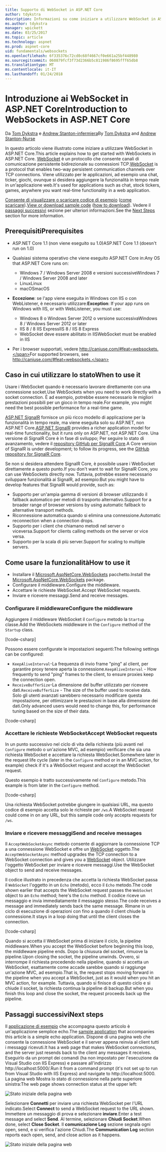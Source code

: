 ```yaml
---
title: Supporto di WebSocket in ASP.NET Core
author: tdykstra
description: Informazioni su come iniziare a utilizzare WebSocket in ASP.NET Core.
ms.author: tdykstra
manager: wpickett
ms.date: 03/25/2017
ms.topic: article
ms.technology: aspnet
ms.prod: aspnet-core
uid: fundamentals/websockets
ms.openlocfilehash: 6f335376c72cd0c68f4667cf0e661a25bf448980
ms.sourcegitcommit: 060879fcf3f73d2366b5c811986f8695fff65db8
ms.translationtype: MT
ms.contentlocale: it-IT
ms.lasthandoff: 01/24/2018
---
```

# <a name="introduction-to-websockets-in-aspnet-core"></a><span data-ttu-id="f6cae-103">Introduzione ai WebSocket in ASP.NET Core</span><span class="sxs-lookup"><span data-stu-id="f6cae-103">Introduction to WebSockets in ASP.NET Core</span></span>

<span data-ttu-id="f6cae-104">Da [Tom Dykstra](https://github.com/tdykstra) e [Andrew Stanton-infermiera](https://github.com/anurse)</span><span class="sxs-lookup"><span data-stu-id="f6cae-104">By [Tom Dykstra](https://github.com/tdykstra) and [Andrew Stanton-Nurse](https://github.com/anurse)</span></span>

<span data-ttu-id="f6cae-105">In questo articolo viene illustrato come iniziare a utilizzare WebSocket in ASP.NET Core.</span><span class="sxs-lookup"><span data-stu-id="f6cae-105">This article explains how to get started with WebSockets in ASP.NET Core.</span></span> <span data-ttu-id="f6cae-106">[WebSocket](https://wikipedia.org/wiki/WebSocket) è un protocollo che consente canali di comunicazione persistente bidirezionale su connessioni TCP.</span><span class="sxs-lookup"><span data-stu-id="f6cae-106">[WebSocket](https://wikipedia.org/wiki/WebSocket) is a protocol that enables two-way persistent communication channels over TCP connections.</span></span> <span data-ttu-id="f6cae-107">Viene utilizzato per le applicazioni, ad esempio una chat, ticker, giochi, ovunque si desidera aggiungere la funzionalità in tempo reale in un'applicazione web.</span><span class="sxs-lookup"><span data-stu-id="f6cae-107">It's used for applications such as chat, stock tickers, games, anywhere you want real-time functionality in a web application.</span></span>

<span data-ttu-id="f6cae-108">[Consente di visualizzare o scaricare codice di esempio](https://github.com/aspnet/Docs/tree/master/aspnetcore/fundamentals/websockets/sample) ([come scaricare](xref:tutorials/index#how-to-download-a-sample)).</span><span class="sxs-lookup"><span data-stu-id="f6cae-108">[View or download sample code](https://github.com/aspnet/Docs/tree/master/aspnetcore/fundamentals/websockets/sample) ([how to download](xref:tutorials/index#how-to-download-a-sample)).</span></span> <span data-ttu-id="f6cae-109">Vedere il [passaggi successivi](#next-steps) sezione per ulteriori informazioni.</span><span class="sxs-lookup"><span data-stu-id="f6cae-109">See the [Next Steps](#next-steps) section for more information.</span></span>


## <a name="prerequisites"></a><span data-ttu-id="f6cae-110">Prerequisiti</span><span class="sxs-lookup"><span data-stu-id="f6cae-110">Prerequisites</span></span>

* <span data-ttu-id="f6cae-111">ASP.NET Core 1.1 (non viene eseguito su 1.0)</span><span class="sxs-lookup"><span data-stu-id="f6cae-111">ASP.NET Core 1.1 (doesn't run on 1.0)</span></span>
* <span data-ttu-id="f6cae-112">Qualsiasi sistema operativo che viene eseguito ASP.NET Core in:</span><span class="sxs-lookup"><span data-stu-id="f6cae-112">Any OS that ASP.NET Core runs on:</span></span>
  
  * <span data-ttu-id="f6cae-113">Windows 7 / Windows Server 2008 e versioni successive</span><span class="sxs-lookup"><span data-stu-id="f6cae-113">Windows 7 / Windows Server 2008 and later</span></span>
  * <span data-ttu-id="f6cae-114">Linux</span><span class="sxs-lookup"><span data-stu-id="f6cae-114">Linux</span></span>
  * <span data-ttu-id="f6cae-115">macOS</span><span class="sxs-lookup"><span data-stu-id="f6cae-115">macOS</span></span>

* <span data-ttu-id="f6cae-116">**Eccezione**: se l'app viene eseguita in Windows con IIS o con WebListener, è necessario utilizzare:</span><span class="sxs-lookup"><span data-stu-id="f6cae-116">**Exception**: If your app runs on Windows with IIS, or with WebListener, you must use:</span></span>

  * <span data-ttu-id="f6cae-117">Windows 8 o Windows Server 2012 o versione successiva</span><span class="sxs-lookup"><span data-stu-id="f6cae-117">Windows 8 / Windows Server 2012 or later</span></span>
  * <span data-ttu-id="f6cae-118">IIS 8 / 8 IIS Express</span><span class="sxs-lookup"><span data-stu-id="f6cae-118">IIS 8 / IIS 8 Express</span></span>
  * <span data-ttu-id="f6cae-119">WebSocket deve essere abilitato in IIS</span><span class="sxs-lookup"><span data-stu-id="f6cae-119">WebSocket must be enabled in IIS</span></span>

* <span data-ttu-id="f6cae-120">Per i browser supportati, vedere http://caniuse.com/#feat=websockets.</span><span class="sxs-lookup"><span data-stu-id="f6cae-120">For supported browsers, see http://caniuse.com/#feat=websockets.</span></span>

## <a name="when-to-use-it"></a><span data-ttu-id="f6cae-121">Caso in cui utilizzare lo stato</span><span class="sxs-lookup"><span data-stu-id="f6cae-121">When to use it</span></span>

<span data-ttu-id="f6cae-122">Usare i WebSocket quando è necessario lavorare direttamente con una connessione socket.</span><span class="sxs-lookup"><span data-stu-id="f6cae-122">Use WebSockets when you need to work directly with a socket connection.</span></span> <span data-ttu-id="f6cae-123">È ad esempio, potrebbe essere necessario le migliori prestazioni possibili per un gioco in tempo reale.</span><span class="sxs-lookup"><span data-stu-id="f6cae-123">For example, you might need the best possible performance for a real-time game.</span></span>

<span data-ttu-id="f6cae-124">[ASP.NET SignalR](https://docs.microsoft.com/aspnet/signalr/overview/getting-started/introduction-to-signalr) fornisce un più ricco modello di applicazione per la funzionalità in tempo reale, ma viene eseguita solo su ASP.NET, non ASP.NET Core.</span><span class="sxs-lookup"><span data-stu-id="f6cae-124">[ASP.NET SignalR](https://docs.microsoft.com/aspnet/signalr/overview/getting-started/introduction-to-signalr) provides a richer application model for real-time functionality, but it runs only on ASP.NET, not ASP.NET Core.</span></span> <span data-ttu-id="f6cae-125">Una versione di SignalR Core è in fase di sviluppo; Per seguire lo stato di avanzamento, vedere il [repository GitHub per SignalR Core](https://github.com/aspnet/SignalR).</span><span class="sxs-lookup"><span data-stu-id="f6cae-125">A Core version of SignalR is under development; to follow its progress, see the [GitHub repository for SignalR Core](https://github.com/aspnet/SignalR).</span></span>

<span data-ttu-id="f6cae-126">Se non si desidera attendere SignalR Core, è possibile usare i WebSocket direttamente a questo punto.</span><span class="sxs-lookup"><span data-stu-id="f6cae-126">If you don't want to wait for SignalR Core, you can use WebSockets directly now.</span></span> <span data-ttu-id="f6cae-127">Tuttavia, potrebbe essere necessario sviluppare funzionalità ai SignalR, ad esempio:</span><span class="sxs-lookup"><span data-stu-id="f6cae-127">But you might have to develop features that SignalR would provide, such as:</span></span>

* <span data-ttu-id="f6cae-128">Supporto per un'ampia gamma di versioni di browser utilizzando il fallback automatico per metodi di trasporto alternativo.</span><span class="sxs-lookup"><span data-stu-id="f6cae-128">Support for a broader range of browser versions by using automatic fallback to alternative transport methods.</span></span>
* <span data-ttu-id="f6cae-129">Riconnessione automatica quando si elimina una connessione.</span><span class="sxs-lookup"><span data-stu-id="f6cae-129">Automatic reconnection when a connection drops.</span></span>
* <span data-ttu-id="f6cae-130">Supporto per i client che chiamano metodi nel server o viceversa.</span><span class="sxs-lookup"><span data-stu-id="f6cae-130">Support for clients calling methods on the server or vice versa.</span></span>
* <span data-ttu-id="f6cae-131">Supporto per la scala di più server.</span><span class="sxs-lookup"><span data-stu-id="f6cae-131">Support for scaling to multiple servers.</span></span>

## <a name="how-to-use-it"></a><span data-ttu-id="f6cae-132">Come usare la funzionalità</span><span class="sxs-lookup"><span data-stu-id="f6cae-132">How to use it</span></span>

* <span data-ttu-id="f6cae-133">Installare il [Microsoft.AspNetCore.WebSockets](https://www.nuget.org/packages/Microsoft.AspNetCore.WebSockets/) pacchetto.</span><span class="sxs-lookup"><span data-stu-id="f6cae-133">Install the [Microsoft.AspNetCore.WebSockets](https://www.nuget.org/packages/Microsoft.AspNetCore.WebSockets/) package.</span></span>
* <span data-ttu-id="f6cae-134">Configurare il middleware.</span><span class="sxs-lookup"><span data-stu-id="f6cae-134">Configure the middleware.</span></span>
* <span data-ttu-id="f6cae-135">Accettare le richieste WebSocket.</span><span class="sxs-lookup"><span data-stu-id="f6cae-135">Accept WebSocket requests.</span></span>
* <span data-ttu-id="f6cae-136">Inviare e ricevere messaggi.</span><span class="sxs-lookup"><span data-stu-id="f6cae-136">Send and receive messages.</span></span>

### <a name="configure-the-middleware"></a><span data-ttu-id="f6cae-137">Configurare il middleware</span><span class="sxs-lookup"><span data-stu-id="f6cae-137">Configure the middleware</span></span>

<span data-ttu-id="f6cae-138">Aggiungere il middleware WebSocket il `Configure` metodo la `Startup` classe.</span><span class="sxs-lookup"><span data-stu-id="f6cae-138">Add the WebSockets middleware in the `Configure` method of the `Startup` class.</span></span>

[!code-csharp[](websockets/sample/Startup.cs?name=UseWebSockets)]

<span data-ttu-id="f6cae-139">Possono essere configurate le impostazioni seguenti:</span><span class="sxs-lookup"><span data-stu-id="f6cae-139">The following settings can be configured:</span></span>

* <span data-ttu-id="f6cae-140">`KeepAliveInterval`-La frequenza di invio frame "ping" al client, per garantire proxy tenere aperta la connessione.</span><span class="sxs-lookup"><span data-stu-id="f6cae-140">`KeepAliveInterval` - How frequently to send "ping" frames to the client, to ensure proxies keep the connection open.</span></span>
* <span data-ttu-id="f6cae-141">`ReceiveBufferSize`-La dimensione del buffer utilizzato per ricevere dati.</span><span class="sxs-lookup"><span data-stu-id="f6cae-141">`ReceiveBufferSize` - The size of the buffer used to receive data.</span></span> <span data-ttu-id="f6cae-142">Solo gli utenti avanzati sarebbero necessario modificare questa impostazione, per ottimizzare le prestazioni in base alla dimensione dei dati.</span><span class="sxs-lookup"><span data-stu-id="f6cae-142">Only advanced users would need to change this, for performance tuning based on the size of their data.</span></span>

[!code-csharp[](websockets/sample/Startup.cs?name=UseWebSocketsOptions)]

### <a name="accept-websocket-requests"></a><span data-ttu-id="f6cae-143">Accettare le richieste WebSocket</span><span class="sxs-lookup"><span data-stu-id="f6cae-143">Accept WebSocket requests</span></span>

<span data-ttu-id="f6cae-144">In un punto successivo nel ciclo di vita della richiesta (più avanti nel `Configure` metodo o un'azione MVC, ad esempio) verificare che sia una richiesta WebSocket e accettare la richiesta WebSocket.</span><span class="sxs-lookup"><span data-stu-id="f6cae-144">Somewhere later in the request life cycle (later in the `Configure` method or in an MVC action, for example) check if it's a WebSocket request and accept the WebSocket request.</span></span>

<span data-ttu-id="f6cae-145">Questo esempio è tratto successivamente nel `Configure` metodo.</span><span class="sxs-lookup"><span data-stu-id="f6cae-145">This example is from later in the `Configure` method.</span></span>

[!code-csharp[](websockets/sample/Startup.cs?name=AcceptWebSocket&highlight=7)]

<span data-ttu-id="f6cae-146">Una richiesta WebSocket potrebbe giungere in qualsiasi URL, ma questo codice di esempio accetta solo le richieste per `/ws`.</span><span class="sxs-lookup"><span data-stu-id="f6cae-146">A WebSocket request could come in on any URL, but this sample code only accepts requests for `/ws`.</span></span>

### <a name="send-and-receive-messages"></a><span data-ttu-id="f6cae-147">Inviare e ricevere messaggi</span><span class="sxs-lookup"><span data-stu-id="f6cae-147">Send and receive messages</span></span>

<span data-ttu-id="f6cae-148">Il `AcceptWebSocketAsync` metodo consente di aggiornare la connessione TCP a una connessione WebSocket e offre un [WebSocket](https://docs.microsoft.com/dotnet/core/api/system.net.websockets.websocket) oggetto.</span><span class="sxs-lookup"><span data-stu-id="f6cae-148">The `AcceptWebSocketAsync` method upgrades the TCP connection to a WebSocket connection and gives you a [WebSocket](https://docs.microsoft.com/dotnet/core/api/system.net.websockets.websocket) object.</span></span> <span data-ttu-id="f6cae-149">Utilizzare l'oggetto WebSocket per inviare e ricevere messaggi.</span><span class="sxs-lookup"><span data-stu-id="f6cae-149">Use the WebSocket object to send and receive messages.</span></span>

<span data-ttu-id="f6cae-150">Il codice illustrato in precedenza che accetta la richiesta WebSocket passa il `WebSocket` l'oggetto in un `Echo` (metodo), ecco il `Echo` metodo.</span><span class="sxs-lookup"><span data-stu-id="f6cae-150">The code shown earlier that accepts the WebSocket request passes the `WebSocket` object to an `Echo` method; here's the `Echo` method.</span></span> <span data-ttu-id="f6cae-151">Il codice riceve un messaggio e invia immediatamente il messaggio stesso.</span><span class="sxs-lookup"><span data-stu-id="f6cae-151">The code receives a message and immediately sends back the same message.</span></span> <span data-ttu-id="f6cae-152">Rimane in un ciclo di esecuzione di operazioni con fino a quando il client chiude la connessione.</span><span class="sxs-lookup"><span data-stu-id="f6cae-152">It stays in a loop doing that until the client closes the connection.</span></span> 

[!code-csharp[](websockets/sample/Startup.cs?name=Echo)]

<span data-ttu-id="f6cae-153">Quando si accetta il WebSocket prima di iniziare il ciclo, la pipeline middleware.</span><span class="sxs-lookup"><span data-stu-id="f6cae-153">When you accept the WebSocket before beginning this loop, the middleware pipeline ends.</span></span>  <span data-ttu-id="f6cae-154">Dopo la chiusura del socket, rimuove la pipeline.</span><span class="sxs-lookup"><span data-stu-id="f6cae-154">Upon closing the socket, the pipeline unwinds.</span></span> <span data-ttu-id="f6cae-155">Ovvero, si interrompe il richiesta procedendo nella pipeline, quando si accetta un WebSocket, esattamente come accade sarebbe quando si raggiunge un'azione MVC, ad esempio.</span><span class="sxs-lookup"><span data-stu-id="f6cae-155">That is, the request stops moving forward in the pipeline when you accept a WebSocket, just as it would when you hit an MVC action, for example.</span></span>  <span data-ttu-id="f6cae-156">Tuttavia, quando si finisce di questo ciclo e si chiude il socket, la richiesta continua la pipeline di backup.</span><span class="sxs-lookup"><span data-stu-id="f6cae-156">But when you finish this loop and close the socket, the request proceeds back up the pipeline.</span></span>

## <a name="next-steps"></a><span data-ttu-id="f6cae-157">Passaggi successivi</span><span class="sxs-lookup"><span data-stu-id="f6cae-157">Next steps</span></span>

<span data-ttu-id="f6cae-158">Il [applicazione di esempio](https://github.com/aspnet/Docs/tree/master/aspnetcore/fundamentals/websockets/sample) che accompagna questo articolo è un'applicazione semplice echo.</span><span class="sxs-lookup"><span data-stu-id="f6cae-158">The [sample application](https://github.com/aspnet/Docs/tree/master/aspnetcore/fundamentals/websockets/sample) that accompanies this article is a simple echo application.</span></span> <span data-ttu-id="f6cae-159">Dispone di una pagina web che consente la connessione WebSocket e il server appena reinvia al client tutti i messaggi ricevuti.</span><span class="sxs-lookup"><span data-stu-id="f6cae-159">It has a web page that makes WebSocket connections, and the server just resends back to the client any messages it receives.</span></span> <span data-ttu-id="f6cae-160">Eseguirlo da un prompt dei comandi (ha non impostato per l'esecuzione da Visual Studio con IIS Express) e passare all'indirizzo http://localhost:5000/.</span><span class="sxs-lookup"><span data-stu-id="f6cae-160">Run it from a command prompt (it's not set up to run from Visual Studio with IIS Express) and navigate to http://localhost:5000.</span></span> <span data-ttu-id="f6cae-161">La pagina web Mostra lo stato di connessione nella parte superiore sinistra:</span><span class="sxs-lookup"><span data-stu-id="f6cae-161">The web page shows connection status at the upper left:</span></span>

![Stato iniziale della pagina web](websockets/_static/start.png)

<span data-ttu-id="f6cae-163">Selezionare **Connetti** per inviare una richiesta WebSocket per l'URL indicato.</span><span class="sxs-lookup"><span data-stu-id="f6cae-163">Select **Connect** to send a WebSocket request to the URL shown.</span></span>  <span data-ttu-id="f6cae-164">Immettere un messaggio di prova e selezionare **inviare**.</span><span class="sxs-lookup"><span data-stu-id="f6cae-164">Enter a test message and select **Send**.</span></span> <span data-ttu-id="f6cae-165">Al termine, selezionare **Chiudi Socket**.</span><span class="sxs-lookup"><span data-stu-id="f6cae-165">When done, select **Close Socket**.</span></span> <span data-ttu-id="f6cae-166">Il **comunicazione Log** sezione segnala ogni open, send, e si verifica l'azione Chiudi.</span><span class="sxs-lookup"><span data-stu-id="f6cae-166">The **Communication Log** section reports each open, send, and close action as it happens.</span></span>

![Stato iniziale della pagina web](websockets/_static/end.png)
